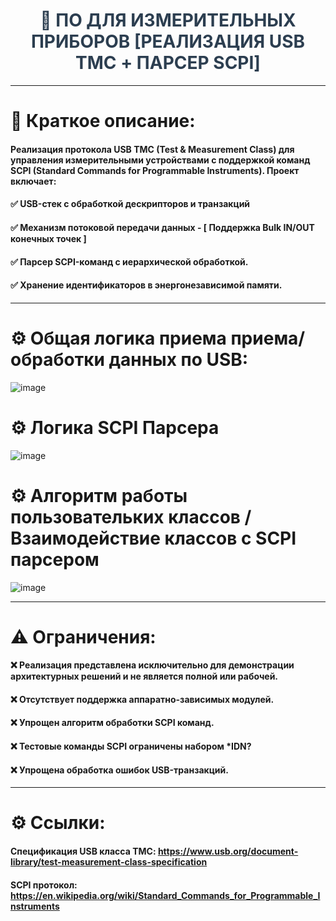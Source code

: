 <h1 style="font-size: 28px; color: #2c3e50; text-align: center;">
    🔌 ПО ДЛЯ ИЗМЕРИТЕЛЬНЫХ ПРИБОРОВ [РЕАЛИЗАЦИЯ USB TMC + ПАРСЕР SCPI]
</h1>

---

# 📌 Краткое описание:
#### Реализация протокола USB TMC (Test & Measurement Class) для управления измерительными устройствами с поддержкой команд SCPI (Standard Commands for Programmable Instruments). Проект включает:

#### ✅ USB-стек с обработкой дескрипторов и транзакций

#### ✅ Механизм потоковой передачи данных - [ Поддержка Bulk IN/OUT конечных точек ]

#### ✅ Парсер SCPI-команд с иерархической обработкой.

#### ✅ Хранение идентификаторов в энергонезависимой памяти.

---

# ⚙️ Общая логика приема приема/обработки данных по USB:
![image](https://github.com/user-attachments/assets/adfd972e-a1de-4b93-b256-0f25a605873b)



# ⚙️ Логика SCPI Парсера 
![image](https://github.com/user-attachments/assets/b474c928-91bc-4356-b68d-bdc434bf6ea1)

# ⚙️ Алгоритм работы пользовательких классов / Взаимодействие классов с SCPI парсером
![image](https://github.com/user-attachments/assets/fbcf27da-48e4-4765-8fee-be868f730064)

---

# ⚠️ Ограничения:

#### ❌ Реализация представлена исключительно для демонстрации архитектурных решений и не является полной или рабочей. 

#### ❌ Отсутствует поддержка аппаратно-зависимых модулей.

#### ❌ Упрощен алгоритм обработки SCPI команд.

#### ❌ Тестовые команды SCPI ограничены набором *IDN?

#### ❌ Упрощена обработка ошибок USB-транзакций.

---

# ⚙️ Ссылки:
#### Спецификация USB класса TMC: https://www.usb.org/document-library/test-measurement-class-specification
#### SCPI протокол: https://en.wikipedia.org/wiki/Standard_Commands_for_Programmable_Instruments
